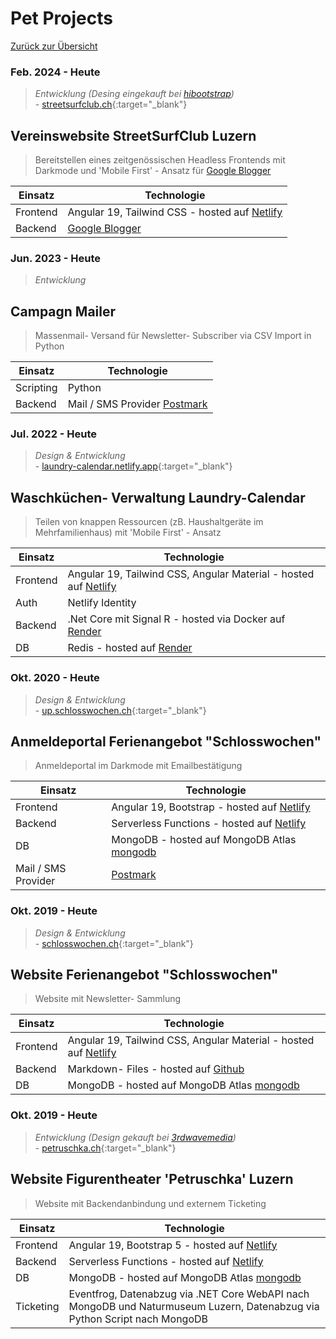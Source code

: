 # <a name="5"></a>Pet Projects

[Zurück zur Übersicht](README.md)

<div class="page"/>

### Feb. 2024 - Heute

> _Entwicklung (Desing eingekauft bei [hibootstrap](https://hibootstrap.com/))_   
\- [streetsurfclub.ch](https://streetsurfclub.ch){:target="_blank"}

## Vereinswebsite StreetSurfClub Luzern
> Bereitstellen eines zeitgenössischen Headless Frontends mit Darkmode und 'Mobile First' - Ansatz für [Google Blogger](https://www.blogger.com/) 

|Einsatz|Technologie|
|-------|-----------|
|Frontend| Angular 19, Tailwind CSS - hosted auf [Netlify](https://www.netlify.com/) |
|Backend | [Google Blogger](https://www.blogger.com/)|

### Jun. 2023 - Heute

> _Entwicklung_   

## Campagn Mailer
> Massenmail- Versand für Newsletter- Subscriber via CSV Import in Python

|Einsatz|Technologie|
|-------|-----------|
|Scripting| Python |
|Backend | Mail / SMS Provider [Postmark](https://postmarkapp.com)|

### Jul. 2022 - Heute

> _Design & Entwicklung_   
\- [laundry-calendar.netlify.app](https://laundry-calendar.netlify.app){:target="_blank"}

## Waschküchen- Verwaltung Laundry-Calendar
> Teilen von knappen Ressourcen (zB. Haushaltgeräte im Mehrfamilienhaus) mit 'Mobile First' - Ansatz

|Einsatz|Technologie|
|-------|-----------|
|Frontend| Angular 19, Tailwind CSS, Angular Material - hosted auf [Netlify](https://www.netlify.com/) |
|Auth| Netlify Identity |
|Backend | .Net Core mit Signal R - hosted via Docker auf [Render](https://render.com/)|
|DB | Redis - hosted auf [Render](https://render.com/)|

### Okt. 2020 - Heute

> _Design & Entwicklung_    
\- [up.schlosswochen.ch](https://up.schlosswochen.ch/){:target="_blank"}

## Anmeldeportal Ferienangebot "Schlosswochen"
> Anmeldeportal im Darkmode mit Emailbestätigung

|Einsatz|Technologie|
|-------|-----------|
|Frontend| Angular 19, Bootstrap - hosted auf [Netlify](https://www.netlify.com/) |
|Backend | Serverless Functions - hosted auf [Netlify](https://www.netlify.com/) |
|DB | MongoDB - hosted auf MongoDB Atlas [mongodb](https://www.mongodb.com)|
|Mail / SMS Provider | [Postmark](https://postmarkapp.com)|


### Okt. 2019 - Heute

> _Design & Entwicklung_    
\- [schlosswochen.ch](https://www.schlosswochen.ch/){:target="_blank"}

## Website Ferienangebot "Schlosswochen"
> Website mit Newsletter- Sammlung

|Einsatz|Technologie|
|-------|-----------|
|Frontend| Angular 19, Tailwind CSS, Angular Material - hosted auf [Netlify](https://www.netlify.com/) |
|Backend | Markdown- Files - hosted auf [Github](https://github.com) |
|DB | MongoDB - hosted auf MongoDB Atlas [mongodb](https://www.mongodb.com)|

### Okt. 2019 - Heute

> _Entwicklung (Design gekauft bei [3rdwavemedia](https://themes.3rdwavemedia.com))_   
\- [petruschka.ch](https://www.petruschka.ch/){:target="_blank"}

## Website Figurentheater 'Petruschka' Luzern
> Website mit Backendanbindung und externem Ticketing

|Einsatz|Technologie|
|-------|-----------|
|Frontend| Angular 19, Bootstrap 5 - hosted auf [Netlify](https://www.netlify.com/) |
|Backend | Serverless Functions - hosted auf [Netlify](https://www.netlify.com/) |
|DB | MongoDB - hosted auf MongoDB Atlas [mongodb](https://www.mongodb.com)|
|Ticketing| Eventfrog, Datenabzug via .NET Core WebAPI nach MongoDB und Naturmuseum Luzern, Datenabzug via Python Script nach MongoDB |
